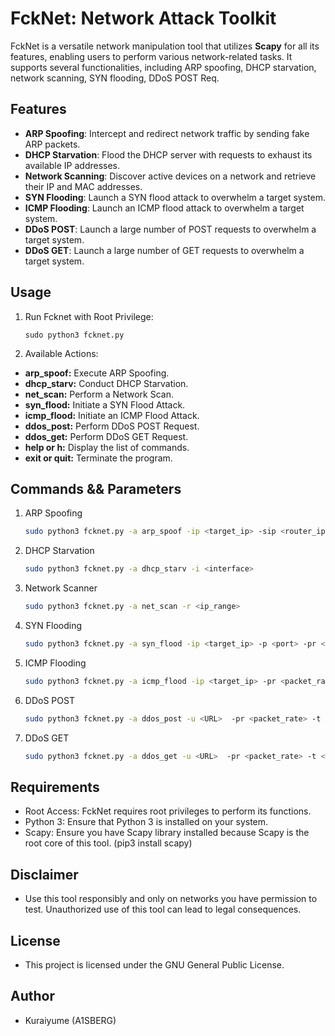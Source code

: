 # FckNet: Network Attack Toolkit

FckNet is a versatile network manipulation tool that utilizes **Scapy** for all its features, enabling users to perform various network-related tasks. It supports several functionalities, including ARP spoofing, DHCP starvation, network scanning, SYN flooding, DDoS POST Req.

## Features

- **ARP Spoofing**: Intercept and redirect network traffic by sending fake ARP packets.
- **DHCP Starvation**: Flood the DHCP server with requests to exhaust its available IP addresses.
- **Network Scanning**: Discover active devices on a network and retrieve their IP and MAC addresses.
- **SYN Flooding**: Launch a SYN flood attack to overwhelm a target system.
- **ICMP Flooding**: Launch an ICMP flood attack to overwhelm a target system.
- **DDoS POST**: Launch a large number of POST requests to overwhelm a target system.
- **DDoS GET**: Launch a large number of GET requests to overwhelm a target system.

## Usage

1. Run Fcknet with Root Privilege:
   ```
   sudo python3 fcknet.py
   ```

2. Available Actions:
- **arp_spoof:** Execute ARP Spoofing.
- **dhcp_starv:** Conduct DHCP Starvation.
- **net_scan:** Perform a Network Scan.
- **syn_flood:** Initiate a SYN Flood Attack.
- **icmp_flood:** Initiate an ICMP Flood Attack.
- **ddos_post:** Perform DDoS POST Request.
- **ddos_get:** Perform DDoS GET Request.
- **help or h:** Display the list of commands.
- **exit or quit:** Terminate the program.

## Commands && Parameters

1. ARP Spoofing
   ```bash
   sudo python3 fcknet.py -a arp_spoof -ip <target_ip> -sip <router_ip>
   ```

2. DHCP Starvation
   ```bash
   sudo python3 fcknet.py -a dhcp_starv -i <interface>
   ```

3. Network Scanner
   ```bash
   sudo python3 fcknet.py -a net_scan -r <ip_range>
   ```

4. SYN Flooding
   ```bash
   sudo python3 fcknet.py -a syn_flood -ip <target_ip> -p <port> -pr <packet_rate> -t <threads> -d <duration>
   ```

5. ICMP Flooding
   ```bash
   sudo python3 fcknet.py -a icmp_flood -ip <target_ip> -pr <packet_rate> - t <threads> -d <duration>
   ```

6. DDoS POST
   ```bash
   sudo python3 fcknet.py -a ddos_post -u <URL>  -pr <packet_rate> -t <threads> -d <duration> -psize <packet_size>
   ```

7. DDoS GET
   ```bash
   sudo python3 fcknet.py -a ddos_get -u <URL>  -pr <packet_rate> -t <threads> -d <duration> -psize <packet_size>
   ```

## Requirements
- Root Access: FckNet requires root privileges to perform its functions.
- Python 3: Ensure that Python 3 is installed on your system.
- Scapy: Ensure you have Scapy library installed because Scapy is the root core of this tool. (pip3 install scapy)

## Disclaimer
- Use this tool responsibly and only on networks you have permission to test. Unauthorized use of this tool can lead to legal consequences.

## License
- This project is licensed under the GNU General Public License.

## Author
- Kuraiyume (A1SBERG)

